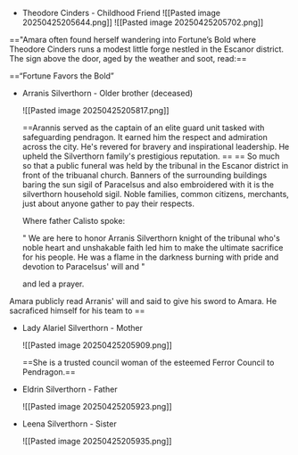 - Theodore Cinders - Childhood Friend
  ![[Pasted image 20250425205644.png]]
  ![[Pasted image 20250425205702.png]]

=="Amara often found herself wandering into Fortune’s Bold where Theodore Cinders runs a modest little forge nestled in the Escanor district. The sign above the door, aged by the weather and soot, read:== 

==“Fortune Favors the Bold”



- Arranis Silverthorn - Older brother (deceased)
  
  ![[Pasted image 20250425205817.png]]
  
  ==Arannis served as the captain of an elite guard unit tasked with safeguarding pendragon. It earned him the respect and admiration across the city. He's revered for bravery and inspirational leadership. He upheld the Silverthorn family's prestigious reputation. == == So much so that a public funeral was held by the tribunal in the Escanor district in front of the tribuanal church. Banners of the surrounding buildings baring the sun sigil of Paracelsus  and also embroidered with it is the silverthorn household sigil. Noble families, common citizens, merchants, just about anyone gather to pay their respects.
  
  Where father Calisto spoke:
  
  " We are here to honor Arranis Silverthorn knight of the tribunal who's noble heart and unshakable faith led him to make the ultimate sacrifice for his people. He was a flame in the darkness burning with pride and devotion to Paracelsus' will and "
  
  
  and led a prayer.
  

 Amara publicly read Arranis' will and said to give his sword to Amara. He sacraficed himself for his team to ==
  
  
  
- Lady Alariel Silverthorn - Mother
  
  ![[Pasted image 20250425205909.png]]
  
  ==She is a trusted council woman of the esteemed Ferror Council to Pendragon.==
  
  
- Eldrin Silverthorn - Father

  
  ![[Pasted image 20250425205923.png]]
  
  
  
  
  
  
  
- Leena Silverthorn - Sister
  
  ![[Pasted image 20250425205935.png]]